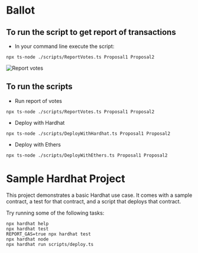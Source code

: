 # Ballot

## To run the script to get report of transactions

- In your command line execute the script:
``` 
npx ts-node ./scripts/ReportVotes.ts Proposal1 Proposal2
```

<img src='./github/report-votes.png' alt='Report votes'/>

## To run the scripts

- Run report of votes
``` 
npx ts-node ./scripts/ReportVotes.ts Proposal1 Proposal2
```

- Deploy with Hardhat
``` 
npx ts-node ./scripts/DeployWithHardhat.ts Proposal1 Proposal2
```

- Deploy with Ethers
```
npx ts-node ./scripts/DeployWithEthers.ts Proposal1 Proposal2
``````

# Sample Hardhat Project

This project demonstrates a basic Hardhat use case. It comes with a sample contract, a test for that contract, and a script that deploys that contract.

Try running some of the following tasks:

```shell
npx hardhat help
npx hardhat test
REPORT_GAS=true npx hardhat test
npx hardhat node
npx hardhat run scripts/deploy.ts
```
